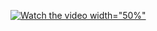 [![Watch the video](https://i.ytimg.com/an_webp/DDFaHRbid4c/mqdefault_6s.webp?du=3000&sqp=CMGD1f0F&rs=AOn4CLCXg4YsFjYVXaXrF44_MQQRm3j1CQ) width="50%"](https://youtu.be/DDFaHRbid4c)
